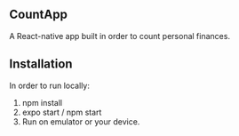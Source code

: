 ## CountApp 
A React-native app built in order to count personal finances. 


## Installation  
In order to run locally: 

1. npm install 
2. expo start / npm start 
3. Run on emulator or your device.  
